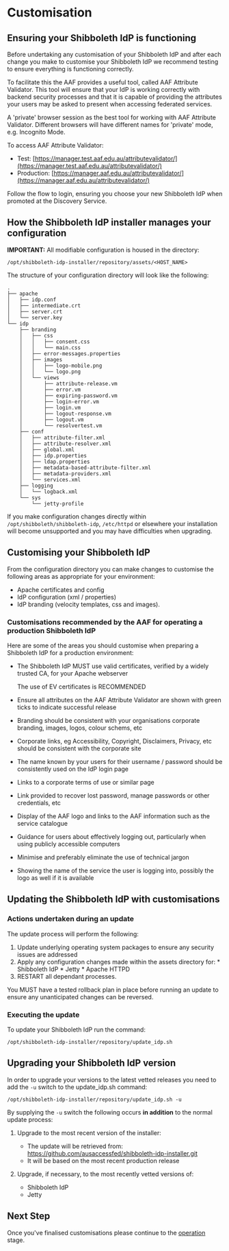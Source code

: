 ---
---

# Customisation

## Ensuring your Shibboleth IdP is functioning

Before undertaking any customisation of your Shibboleth IdP and after each change you make to customise your Shibboleth IdP we recommend testing to ensure everything is functioning correctly.

To facilitate this the AAF provides a useful tool, called AAF Attribute Validator. This tool will ensure that your IdP is working correctly with backend security processes and that it is capable of providing the attributes your users may be asked to present when accessing federated services.

A 'private' browser session as the best tool for working with AAF Attribute Validator. Different browsers will have different names for 'private' mode, e.g. Incognito Mode.

To access AAF Attribute Validator:

* Test: [https://manager.test.aaf.edu.au/attributevalidator/](https://manager.test.aaf.edu.au/attributevalidator/)
* Production: [https://manager.aaf.edu.au/attributevalidator/](https://manager.aaf.edu.au/attributevalidator/)

Follow the flow to login, ensuring you choose your new Shibboleth IdP when promoted at the Discovery Service.

## How the Shibboleth IdP installer manages your configuration

**IMPORTANT:** All modifiable configuration is housed in the directory:

```
/opt/shibboleth-idp-installer/repository/assets/<HOST_NAME>
```

The structure of your configuration directory will look like the following:

```
.
├── apache
│   ├── idp.conf
│   ├── intermediate.crt
│   ├── server.crt
│   └── server.key
└── idp
    ├── branding
    │   ├── css
    │   │   ├── consent.css
    │   │   └── main.css
    │   ├── error-messages.properties
    │   ├── images
    │   │   ├── logo-mobile.png
    │   │   └── logo.png
    │   └── views
    │       ├── attribute-release.vm
    │       ├── error.vm
    │       ├── expiring-password.vm
    │       ├── login-error.vm
    │       ├── login.vm
    │       ├── logout-response.vm
    │       ├── logout.vm
    │       └── resolvertest.vm
    ├── conf
    │   ├── attribute-filter.xml
    │   ├── attribute-resolver.xml
    │   ├── global.xml
    │   ├── idp.properties
    │   ├── ldap.properties
    │   ├── metadata-based-attribute-filter.xml
    │   ├── metadata-providers.xml
    │   └── services.xml
    ├── logging
    │   └── logback.xml
    └── sys
        └── jetty-profile

```

If you make configuration changes directly within `/opt/shibboleth/shibboleth-idp`, `/etc/httpd` or elsewhere your installation will become unsupported and you may have difficulties when upgrading.

## Customising your Shibboleth IdP

From the configuration directory you can make changes to customise the following areas as appropriate for your environment:

- Apache certificates and config
- IdP configuration (xml / properties)
- IdP branding (velocity templates, css and images).

### Customisations recommended by the AAF for operating a production Shibboleth IdP
Here are some of the areas you should customise when preparing a Shibboleth IdP for a production environment:

* The Shibboleth IdP MUST use valid certificates, verified by a widely trusted CA, for your Apache webserver

    The use of EV certificates is RECOMMENDED

* Ensure all attributes on the AAF Attribute Validator are shown with green ticks to indicate successful release
* Branding should be consistent with your organisations corporate branding, images, logos, colour schems, etc
* Corporate links, eg Accessibility, Copyright, Disclaimers, Privacy, etc should be consistent with the corporate site
* The name known by your users for their username / password should be consistently used on the IdP login page
* Links to a corporate terms of use or similar page
* Link provided to recover lost password, manage passwords or other credentials, etc
* Display of the AAF logo and links to the AAF information such as the service catalogue
* Guidance for users about effectively logging out, particularly when using publicly accessible computers
* Minimise and preferably eliminate the use of technical jargon
* Showing the name of the service the user is logging into, possibly the logo as well if it is available

## Updating the Shibboleth IdP with customisations

### Actions undertaken during an update
The update process will perform the following:

  1. Update underlying operating system packages to ensure any security issues are addressed
  2. Apply any configuration changes made within the assets directory for:
    * Shibboleth IdP
    * Jetty
    * Apache HTTPD
  3. RESTART all dependant processes.

You MUST have a tested rollback plan in place before running an update to ensure any unanticipated changes can be reversed.

### Executing the update
To update your Shibboleth IdP run the command:

```
/opt/shibboleth-idp-installer/repository/update_idp.sh
```

## Upgrading your Shibboleth IdP version
In order to upgrade your versions to the latest vetted releases you need to add the `-u` switch to the update_idp.sh command:

```
/opt/shibboleth-idp-installer/repository/update_idp.sh -u
```

By supplying the `-u` switch the following occurs **in addition** to the normal update process:

1. Upgrade to the most recent version of the installer:
    * The update will be retrieved from: https://github.com/ausaccessfed/shibboleth-idp-installer.git
    * It will be based on the most recent production release

2. Upgrade, if necessary, to the most recently vetted versions of:
    * Shibboleth IdP
    * Jetty

## Next Step

Once you've finalised customisations please continue to the [operation](operation.html) stage.
